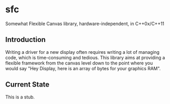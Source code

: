 sfc
===

Somewhat Flexible Canvas library, hardware-independent, in C++0x/C++11

Introduction
-

Writing a driver for a new display often requires writing a lot of managing code, which is time-consuming and tedious.
This library aims at providing a flexible framework from the canvas level down to the point where you would say
"Hey Display, here is an array of bytes for your graphics RAM".

Current State
-

This is a stub.
